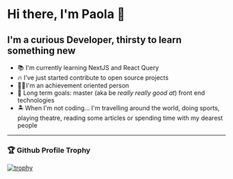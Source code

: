 # Hi there, I'm Paola 👋

## I'm a curious Developer, thirsty to learn something new

- 📚 I'm currently learning NextJS and React Query
- 🔥 I've just started contribute to open source projects
- 👩‍🎓 I'm an achievement oriented person
- 🥅 Long term goals: master (aka be *really really good at*) front end technologies
- 🏝️ When I'm not coding... I'm travelling around the world, doing sports, playing theatre, reading some articles or spending time with my dearest people
---

### 🏆 Github Profile Trophy 
[![trophy](https://github-profile-trophy.vercel.app/?username=paolapog&no-bg=true&row=1&theme=onedark)](https://github.com/ryo-ma/github-profile-trophy)

